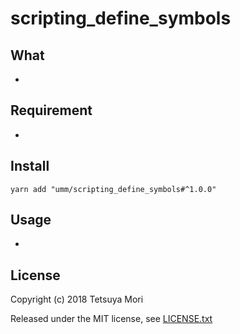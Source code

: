 # scripting_define_symbols

## What

* 

## Requirement

* 

## Install

```shell
yarn add "umm/scripting_define_symbols#^1.0.0"
```

## Usage

* 

## License

Copyright (c) 2018 Tetsuya Mori

Released under the MIT license, see [LICENSE.txt](LICENSE.txt)

